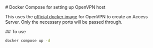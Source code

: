 # Docker Compose for setting up OpenVPN host

This uses the [official docker image](https://openvpn.net/as-docs/docker.html) for OpenVPN to create an Access Server.
Only the necessary ports will be passed through.

## To use

```bash
docker compose up -d
```
